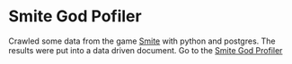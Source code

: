 Smite God Pofiler
==========

Crawled some data from the game [Smite](https://account.hirezstudios.com/smitegame/default.aspx?ok=) with python and postgres. The results were put into a data driven document.
Go to the [Smite God Profiler](https://99fa74430a7299617dcb72536a575a53eb951c49.googledrive.com/host/0B4mpy1-rgt5DbmtudFMzWkxaY2s/godprofiles.html)
